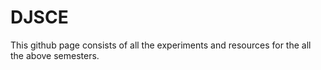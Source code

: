 # DJSCE
This github page consists of all the experiments and resources for the all the above semesters.
